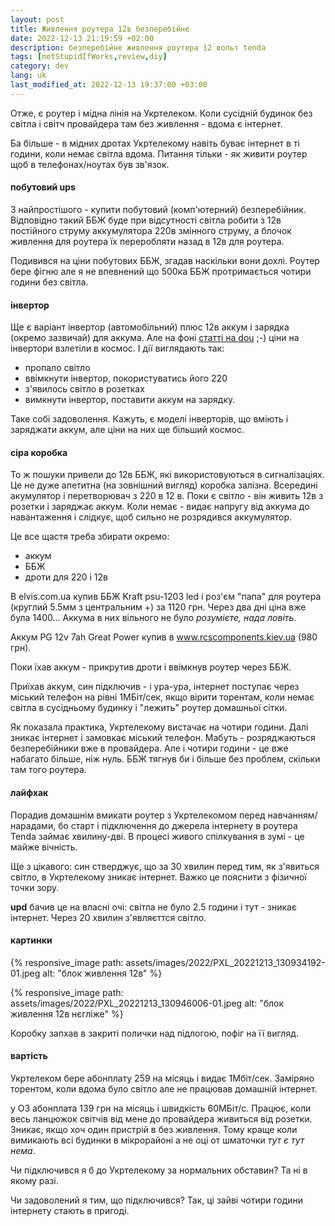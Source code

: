 ```yaml
---
layout: post
title: Живлення роутера 12в безперебійне
date: 2022-12-13 21:19:59 +02:00
description: безперебійне живлення роутера 12 вольт tenda
tags: [notStupidIfWorks,review,diy]
category: dev
lang: uk
last_modified_at: 2022-12-13 19:37:00 +03:00
---
```


Отже, є роутер і мідна лінія на Укртелеком.
Коли сусідній будинок без світла і світч провайдера там без живлення - вдома є інтернет.

Ба більше - в мідних дротах Укртелекому навіть буває інтернет в ті години, коли немає світла вдома.
Питання тільки - як живити роутер щоб в телефонах/ноутах був зв'язок.

#### побутовий ups
З найпростішого - купити побутовий (комп'ютерний) безперебійник. 
Відповідно такий ББЖ буде при відсутності світла робити з 12в постійного струму аккумулятора 220в змінного струму, а блочок живлення для роутера їх переробляти назад в 12в для роутера.

Подивився на ціни побутових ББЖ, згадав наскільки вони дохлі.
Роутер бере фігню але я не впевнений що 500ка ББЖ протримається чотири години без світла.

#### інвертор
Ще є варіант інвертор (автомобільний) плюс 12в аккум і зарядка (окремо зазвичай) для аккума.
Але на фоні [статті на dou](https://gamedev.dou.ua/forums/topic/40697/) ;-) ціни на інвертори взлетіли в космос.
І дії виглядають так: 
- пропало світло
- ввімкнути інвертор, покористуватись його 220
- з'явилось світло в розетках
- вимкнути інвертор, поставити аккум на зарядку.

Таке собі задоволення.
Кажуть, є моделі інверторів, що вміють і заряджати аккум, але ціни на них ще більший космос.

#### сіра коробка
То ж пошуки привели до 12в ББЖ, які використовуються в сигналізаціях.
Це не дуже апетитна  (на зовнішний вигляд) коробка залізна. 
Всередині акумулятор і перетворювач з 220 в 12 в.
Поки є світло - він живить 12в з розетки і заряджає аккум.
Коли немає - видає напругу від аккума до навантаження і слідкує, щоб сильно не розрядився аккумулятор.

Це все щастя треба збирати окремо:
- аккум
- ББЖ
- дроти для 220 і 12в

В elvis.com.ua купив ББЖ Kraft psu-1203 led і роз'єм "папа" для роутера 
(круглий 5.5мм з центральним +) за 1120 грн. 
Через два дні ціна вже була 1400...
Аккума в них вільного не було _розумієте, нада ловіть_.

Аккум PG 12v 7ah Great Power купив в www.rcscomponents.kiev.ua (980 грн).

Поки їхав аккум - прикрутив дроти і ввімкнув роутер через ББЖ.

Приїхав аккум, син підключив - і ура-ура, інтернет поступає через міський телефон на рівні 1МБіт/сек, якщо вірити торентам, коли немає світла в сусідньому будинку і "лежить" роутер домашньої сітки.

Як показала практика, Укртелекому вистачає на чотири години.
Далі зникає інтернет і замовкає міський телефон.
Мабуть - розряджаються безперебійники вже в провайдера.
Але і чотири години - це вже набагато більше, ніж нуль.
ББЖ тягнув би і більше без проблем, скільки там того роутера.

#### лайфхак 
Порадив домашнім вмикати роутер з Укртелекомом перед навчанням/нарадами, бо старт і  підключення до джерела інтернету в роутера Tenda займає хвилину-дві.
В процесі живого спілкування в зумі - це майже вічність.

Ще з цікавого: син стверджує, що за 30 хвилин перед тим, як з'явиться світло, в Укртелекому зникає інтернет.
Важко це пояснити з фізичної точки зору.

**upd** бачив це на власні очі: 
світла не було 2.5 години і тут - зникає інтернет. 
Через 20 хвилин з'являєттся світло.

#### картинки

{% responsive_image path: assets/images/2022/PXL_20221213_130934192-01.jpeg alt: "блок живлення 12в" %}

{% responsive_image path: assets/images/2022/PXL_20221213_130946006-01.jpeg alt: "блок живлення 12в нєгліже" %}

Коробку запхав в закриті полички над підлогою, пофіг на її вигляд.

#### вартість
Укртелеком бере абонплату 259 на місяць і видає 1Мбіт/сек.
Заміряно торентом, коли вдома було світло але не працював домашній інтернет.

у O3 абонплата 139 грн на місяць і швидкість 60МБіт/с.
Працює, коли весь ланцюжок світчів від мене до провайдера живиться від розетки.
Зникає, якщо хоч один пристрій в без живлення. 
Тому краще коли вимикають всі будинки в мікрорайоні а не оці от шматочки _тут є тут нема_.

Чи підключився я б до Укртелекому за нормальних обставин?
Та ні в якому разі.

Чи задоволений я тим, що підключився?
Так, ці зайві чотири години інтернету стають в пригоді. 

